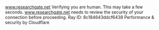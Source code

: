 www.researchgate.net
Verifying you are human. This may take a few seconds.
www.researchgate.net needs to review the security of your connection before proceeding.
Ray ID: 8c184643ddcf6438
Performance & security by Cloudflare